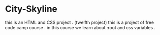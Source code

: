 # City-Skyline
this is an HTML and CSS project . (twelfth project)
this is a project of free code camp course .
in this course we learn about :root and css variables .

